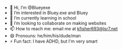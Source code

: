 - 👋 Hi, I’m @Blueyexe
- 👀 I’m interested in Bluey.exe and Bluey
- 🌱 I’m currently learning in school
- 💞️ I’m looking to collaborate on making websites
- 📫 How to reach me: email me at kfisher693@lsr7.net
- 😄 Pronouns: he/him/his/dude/man
- ⚡ Fun fact: I have ADHD, but I'm very smart

<!---
Blueyexe/Blueyexe is a ✨ special ✨ repository because its `README.md` (this file) appears on your GitHub profile.
You can click the Preview link to take a look at your changes.
--->
